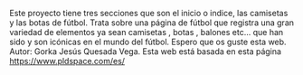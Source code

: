 Este proyecto tiene tres secciones que son el inicio o indice, las camisetas y las botas de fútbol.
Trata sobre una página de fútbol que registra una gran variedad de elementos ya sean camisetas , botas , balones etc... que han sido y son icónicas en el mundo del fútbol.
Espero que os guste esta web.
Autor: Gorka Jesús Quesada Vega. Esta web está basada en esta página  https://www.pldspace.com/es/

